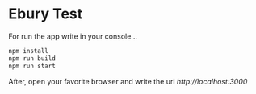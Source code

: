# Ebury Test

For run the app write in your console...

```bash
npm install
npm run build
npm run start
```

After, open your favorite browser and write the url *http://localhost:3000*
